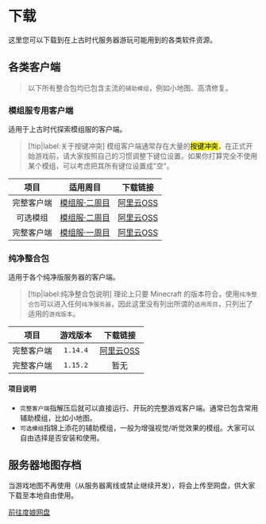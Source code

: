 # 下载

这里您可以下载到在上古时代服务器游玩可能用到的各类软件资源。

<!-- panels:start -->

<!-- div:title-panel -->

## 各类客户端

> 以下所有整合包均已包含主流的`辅助模组`，例如小地图、高清修复。

<!-- div:left-panel -->

### 模组服专用客户端

适用于上古时代探索模组服的客户端。

> [!tip|label:关于按键冲突]
> 模组客户端通常存在大量的<mark>按键冲突</mark>，在正式开始游戏前，请大家按照自己的习惯调整下键位设置。如果你打算完全不使用某个模组，可以考虑把其所有键位设置成"空"。

|    项目    |                 适用周目                  |          下载链接           |
| :--------: | :---------------------------------------: | :-------------------------: |
| 完整客户端 | [模组服·二周目](/mc-servers/modded-v2.md) |  [阿里云OSS][二周目客户端]  |
|  可选模组  | [模组服·二周目](/mc-servers/modded-v2.md) | [阿里云OSS][二周目可选模组] |
| 完整客户端 | [模组服·一周目](/mc-servers/modded-v1.md) |  [阿里云OSS][一周目客户端]  |

[一周目客户端]: https://mimaru.oss-cn-zhangjiakou.aliyuncs.com/1.12.2_mod_v1.2.zip
[二周目客户端]: https://mimaru.oss-cn-zhangjiakou.aliyuncs.com/1.12.2_mod_v2.3.zip
[二周目可选模组]: https://mimaru.oss-cn-zhangjiakou.aliyuncs.com/1.12.2_mod_v2_optional_mods.zip

<!-- div:right-panel -->

### 纯净整合包

适用于各个纯净版服务器的客户端。

> [!tip|label:纯净整合包说明]
> 理论上只要 Minecraft 的版本符合，使用`纯净整合包`可以进入任何`纯净服务器`，因此这里没有列出所谓的`适用周目`，只列出了适用的`游戏版本`。

|    项目    | 游戏版本 |         下载链接          |
| :--------: | :------: | :-----------------------: |
| 完整客户端 | `1.14.4` | [阿里云OSS][1.14.4客户端] |
| 完整客户端 | `1.15.2` | 暂无 |

[1.14.4客户端]: https://mimaru.oss-cn-zhangjiakou.aliyuncs.com/1.14.4_vanilla.zip
[1.15.2客户端]: https://mimaru.oss-cn-zhangjiakou.aliyuncs.com/1.15.2_vanilla.zip

<!-- panels:end -->

#### 项目说明

- `完整客户端`指解压后就可以直接运行、开玩的完整游戏客户端。通常已包含常用辅助模组，比如小地图。
- `可选模组`指锦上添花的辅助模组，一般为增强视觉/听觉效果的模组。大家可以自由选择是否安装和使用。

## 服务器地图存档

当游戏地图不再使用（从服务器离线或禁止继续开发），将会上传至网盘，供大家下载至本地自由使用。

<a href="http://pan.baidu.com/s/1mg2vwqk" target="_blank" class="button">前往度娘网盘</a>
